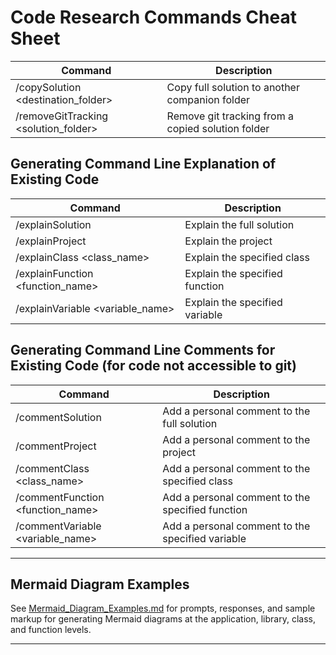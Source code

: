 # Code Research Commands Cheat Sheet

| Command                                      | Description                                      |
|----------------------------------------------|--------------------------------------------------|
| /copySolution <destination_folder>           | Copy full solution to another companion folder    |
| /removeGitTracking <solution_folder>         | Remove git tracking from a copied solution folder |


## Generating Command Line Explanation of Existing Code
| Command                        | Description                        |
|--------------------------------|------------------------------------|
| /explainSolution               | Explain the full solution          |
| /explainProject                | Explain the project                |
| /explainClass <class_name>     | Explain the specified class        |
| /explainFunction <function_name> | Explain the specified function   |
| /explainVariable <variable_name> | Explain the specified variable   |

## Generating Command Line Comments for Existing Code (for code not accessible to git)
| Command                          | Description                                      |
|----------------------------------|--------------------------------------------------|
| /commentSolution                 | Add a personal comment to the full solution      |
| /commentProject                  | Add a personal comment to the project            |
| /commentClass <class_name>       | Add a personal comment to the specified class    |
| /commentFunction <function_name> | Add a personal comment to the specified function |
| /commentVariable <variable_name> | Add a personal comment to the specified variable |

---

## Mermaid Diagram Examples

See [Mermaid_Diagram_Examples.md](./Mermaid_Diagram_Examples.md) for prompts, responses, and sample markup for generating Mermaid diagrams at the application, library, class, and function levels.

---



